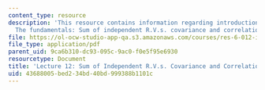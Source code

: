 ```yaml
---
content_type: resource
description: 'This resource contains information regarding introduction to probability:
  The fundamentals: Sum of independent R.V.s. covariance and correlation.'
file: https://ol-ocw-studio-app-qa.s3.amazonaws.com/courses/res-6-012-introduction-to-probability-spring-2018/43688005bed234bd40bd999388b1101c_MITRES_6_012S18_L12AS.pdf
file_type: application/pdf
parent_uid: 9ca6b310-dc93-095c-9ac0-f0e5f95e6930
resourcetype: Document
title: 'Lecture 12: Sum of Independent R.V.s. Covariance and Correlation'
uid: 43688005-bed2-34bd-40bd-999388b1101c
---
```

